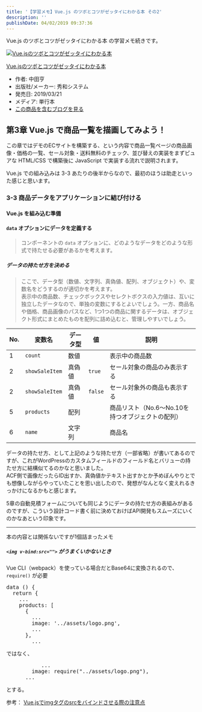 ```yaml
---
title: '【学習メモ】Vue.js のツボとコツがゼッタイにわかる本 その2'
description: ''
publishDate: 04/02/2019 09:37:36
---
```

<p>Vue.js のツボとコツがゼッタイにわかる本 の学習メモ続きです。</p>

<p><div class="hatena-asin-detail"><a href="http://www.amazon.co.jp/exec/obidos/ASIN/4798056499/hatena-blog-22/"><img src="https://cdn-ak.f.st-hatena.com/images/fotolife/j/jotaki/20190726/20190726111922.jpg" class="hatena-asin-detail-image" alt="Vue.jsのツボとコツがゼッタイにわかる本" title="Vue.jsのツボとコツがゼッタイにわかる本"></a><div class="hatena-asin-detail-info"><p class="hatena-asin-detail-title"><a href="http://www.amazon.co.jp/exec/obidos/ASIN/4798056499/hatena-blog-22/">Vue.jsのツボとコツがゼッタイにわかる本</a></p><ul><li><span class="hatena-asin-detail-label">作者:</span> 中田亨</li><li><span class="hatena-asin-detail-label">出版社/メーカー:</span> 秀和システム</li><li><span class="hatena-asin-detail-label">発売日:</span> 2019/03/21</li><li><span class="hatena-asin-detail-label">メディア:</span> 単行本</li><li><a href="http://d.hatena.ne.jp/asin/4798056499/hatena-blog-22" target="_blank">この商品を含むブログを見る</a></li></ul></div><div class="hatena-asin-detail-foot"></div></div></p>

<h2>第3章 Vue.js で商品一覧を描画してみよう！</h2>

<p>この章ではデモのECサイトを構築する、という内容で商品一覧ページの商品画像・価格の一覧、セール対象・送料無料のチェック、並び替えの実装をまずピュアな HTML/CSS で構築後に JavaScript で実装する流れで説明されます。</p>

<p>Vue.js での組み込みは 3-3 あたりの後半からなので、最初のほうは助走といった感じと思います。</p>

<h3>3-3 商品データをアプリケーションに結び付ける</h3>

<h4>Vue.js を組み込む準備</h4>

<h4><code>data</code> オプションにデータを定義する</h4>

<blockquote><p>コンポーネントの <code>data</code> オプションに、どのようなデータをどのような形式で持たせる必要があるかを考えます。</p></blockquote>

<h5>データの持たせ方を決める</h5>

<blockquote><p>ここで、データ型（数値、文字列、真偽値、配列、オブジェクト）や、変数名をどうするのが適切かを考えます。<br/>
表示中の商品数、チェックボックスやセレクトボクスの入力値は、互いに独立したデータなので、単独の変数にするとよいでしょう。一方、商品名や価格、商品画像のパスなど、1つ1つの商品に関するデータは、オブジェクト形式にまとめたものを配列に詰め込むと、管理しやすいでしょう。</p></blockquote>

<table>
<thead>
<tr>
<th> No.  </th>
<th> 変数名         </th>
<th> データ型 </th>
<th> 値      </th>
<th> 説明                                              </th>
</tr>
</thead>
<tbody>
<tr>
<td> 1    </td>
<td> <code>count</code>        </td>
<td> 数値     </td>
<td>         </td>
<td> 表示中の商品数                                    </td>
</tr>
<tr>
<td> 2    </td>
<td> <code>showSaleItem</code> </td>
<td> 真偽値   </td>
<td> <code>true</code>  </td>
<td> セール対象の商品のみ表示する                      </td>
</tr>
<tr>
<td> 2    </td>
<td> <code>showSaleItem</code> </td>
<td> 真偽値   </td>
<td> <code>false</code> </td>
<td> セール対象外の商品も表示する                      </td>
</tr>
<tr>
<td> 5    </td>
<td> <code>products</code>     </td>
<td> 配列     </td>
<td>         </td>
<td> 商品リスト（No.6〜No.10を持つオブジェクトの配列） </td>
</tr>
<tr>
<td> 6    </td>
<td> <code>name</code>         </td>
<td> 文字列   </td>
<td>         </td>
<td> 商品名                                            </td>
</tr>
</tbody>
</table>


<p>データの持たせ方、として上記のような持たせ方（一部省略）が書いてあるのですが、これがWordPressのカスタムフィールドのフィールド名とバリューの持たせ方に結構似てるのかなと思いました。<br/>
ACF側で画像だったらID出すか、真偽値かテキスト出すかとか予めぼんやりとでも想像しながらやっていたことを思い出したので、発想がなんとなく変えれるきっかけになるかもと感じます。</p>

<p>5章の自動見積フォームについても同じようにデータの持たせ方の表組みがあるのですが、こういう設計コード書く前に決めておけばAPI開発もスムーズにいくのかなあという印象です。</p>

<hr />

<p>本の内容とは関係ないですが1個詰まったメモ</p>

<h5><code>&lt;img v-bind:src=""&gt;</code> がうまくいかないとき</h5>

<p>Vue CLI（webpack）を使っている場合だとBase64に変換されるので、<code>require()</code> が必要</p>

<pre class="code lang-javascript" data-lang="javascript" data-unlink>data () <span class="synIdentifier">{</span>
  <span class="synStatement">return</span> <span class="synIdentifier">{</span>
    ...
    products: <span class="synIdentifier">[</span>
      <span class="synIdentifier">{</span>
        ...
        image: <span class="synConstant">'../assets/logo.png'</span>,
        ...
      <span class="synIdentifier">}</span>,
        ...
</pre>


<p>ではなく、</p>

<pre class="code lang-javascript" data-lang="javascript" data-unlink>           ...
        image: require(<span class="synConstant">&quot;../assets/logo.png&quot;</span>),
      ...
</pre>


<p>とする。</p>

<p>参考： <a href="http://tk2000ex.blogspot.com/2017/11/vue.html">Vue.jsでimgタグのsrcをバインドさせる際の注意点</a></p>
